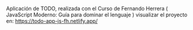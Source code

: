 Aplicación de TODO, realizada con el Curso de Fernando Herrera ( JavaScript Moderno: Guía para dominar el lenguaje )
visualizar el proyecto en: https://todo-app-js-fh.netlify.app/
